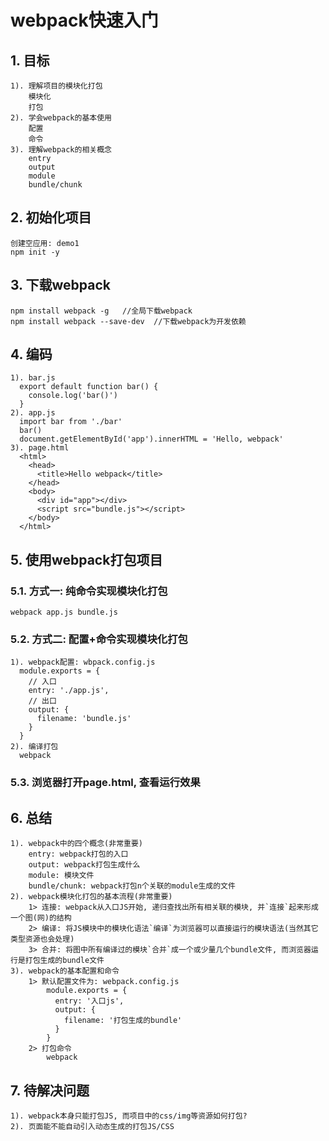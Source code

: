 # webpack快速入门
## 1. 目标
    1). 理解项目的模块化打包
        模块化
        打包
    2). 学会webpack的基本使用
        配置
        命令
    3). 理解webpack的相关概念
        entry
        output
        module
        bundle/chunk
           
## 2. 初始化项目
    创建空应用: demo1
    npm init -y
    
## 3. 下载webpack
    npm install webpack -g   //全局下载webpack
    npm install webpack --save-dev  //下载webpack为开发依赖
    
## 4. 编码
    1). bar.js
      export default function bar() {
        console.log('bar()')
      }
    2). app.js
      import bar from './bar'
      bar()
      document.getElementById('app').innerHTML = 'Hello, webpack'
    3). page.html
      <html>
        <head>
          <title>Hello webpack</title>
        </head>
        <body>
          <div id="app"></div>
          <script src="bundle.js"></script>
        </body>
      </html>
      
## 5. 使用webpack打包项目
### 5.1. 方式一: 纯命令实现模块化打包
	webpack app.js bundle.js
### 5.2. 方式二: 配置+命令实现模块化打包
    1). webpack配置: wbpack.config.js
      module.exports = {
        // 入口
        entry: './app.js',
        // 出口
        output: {
          filename: 'bundle.js'
        }
      }
    2). 编译打包
      webpack
### 5.3. 浏览器打开page.html, 查看运行效果

## 6. 总结
    1). webpack中的四个概念(非常重要)
        entry: webpack打包的入口
        output: webpack打包生成什么
        module: 模块文件
        bundle/chunk: webpack打包n个关联的module生成的文件
    2). webpack模块化打包的基本流程(非常重要)
		1> 连接: webpack从入口JS开始, 递归查找出所有相关联的模块, 并`连接`起来形成一个图(网)的结构
        2> 编译: 将JS模块中的模块化语法`编译`为浏览器可以直接运行的模块语法(当然其它类型资源也会处理)
		3> 合并: 将图中所有编译过的模块`合并`成一个或少量几个bundle文件, 而浏览器运行是打包生成的bundle文件
    3). webpack的基本配置和命令
        1> 默认配置文件为: webpack.config.js
            module.exports = {
              entry: '入口js',
              output: {
                filename: '打包生成的bundle'
              }
            }
        2> 打包命令
            webpack

## 7. 待解决问题
    1). webpack本身只能打包JS, 而项目中的css/img等资源如何打包?
    2). 页面能不能自动引入动态生成的打包JS/CSS